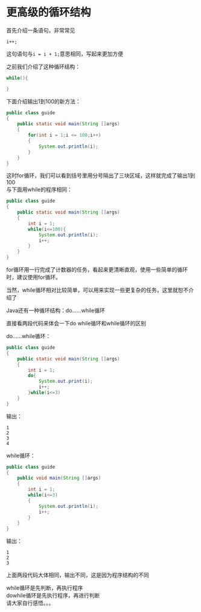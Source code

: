 # 更高级的循环结构

首先介绍一条语句，非常常见

`i++;`

这句语句与`i = i + 1;`意思相同，写起来更加方便

之前我们介绍了这种循环结构：

```java
while(){

}
```

下面介绍输出1到100的新方法：

```java
public class guide
{
    public static void main(String []args)
    {
        for(int i = 1;i <= 100;i++)
        {
            System.out.println(i);
        }
    }
}
```

这时for循环，我们可以看到括号里用分号隔出了三块区域，这样就完成了输出1到100  
与下面用while的程序相同：

```java
public class guide
{
    public static void main(String []args)
    {
        int i = 1;
        while(i<=100){
            System.out.println(i);
            i++;
        }
    }
}
```

for循环用一行完成了计数器的任务，看起来更清晰直观，使用一些简单的循环时，建议使用for循环。

当然，while循环相对比较简单，可以用来实现一些更复杂的任务，这里就恕不介绍了



Java还有一种循环结构：do......while循环

直接看两段代码来体会一下do while循环和while循环的区别

do......while循环：

```java
public class guide
{
    public static void main(String []args)
    {
        int i = 1;
        do{
            System.out.print(i);
            i++;
        }while(i<=3)
    }
}
```

输出：

```text
1
2
3
4
```

while循环：

```java
public class guide
{
    public void main(String []args)
    {
        int i = 1;
        while(i<=3)
        {
            System.out.println(i);
            i++;
        }
    }
}
```

输出：

```text
1
2
3
```

上面两段代码大体相同，输出不同，这是因为程序结构的不同

while循环是先判断，再执行程序  
dowhile循环是先执行程序，再进行判断  
请大家自行感悟。。。

